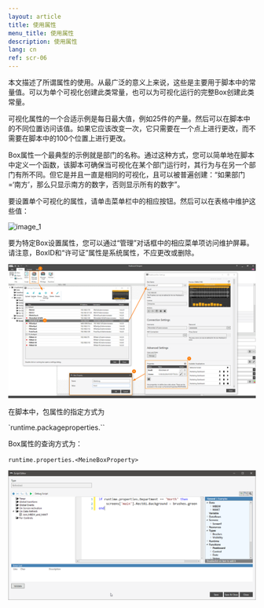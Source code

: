 ```yaml
---
layout: article
title: 使用属性
menu_title: 使用属性
description: 使用属性
lang: cn
ref: scr-06
---
```

本文描述了所谓属性的使用。从最广泛的意义上来说，这些是主要用于脚本中的常量值。可以为单个可视化创建此类常量，也可以为可视化运行的完整Box创建此类常量。

可视化属性的一个合适示例是每日最大值，例如25件的产量。然后可以在脚本中的不同位置访问该值。如果它应该改变一次，它只需要在一个点上进行更改，而不需要在脚本中的100个位置上进行更改。

Box属性一个最典型的示例就是部门的名称。通过这种方式，您可以简单地在脚本中定义一个函数，该脚本可确保当可视化在某个部门运行时，其行为与在另一个部门有所不同。但它是并且一直是相同的可视化，且可以被普遍创建：“如果部门=‘南方’，那么只显示南方的数字，否则显示所有的数字”。

要设置单个可视化的属性，请单击菜单栏中的相应按钮。然后可以在表格中维护这些值：

![image_1](/assets/images/scripting/properties/Properties_01.png)

要为特定Box设置属性，您可以通过“管理”对话框中的相应菜单项访问维护屏幕。请注意，BoxID和“许可证”属性是系统属性，不应更改或删除。

![image_1](/assets/images/scripting/properties/Properties_02.png)

在脚本中，包属性的指定方式为

`runtime.packageproperties.<MeinePackageProperty>``

Box属性的查询方式为：

`runtime.properties.<MeineBoxProperty>`

![image_1](/assets/images/scripting/properties/Properties_03.png)
